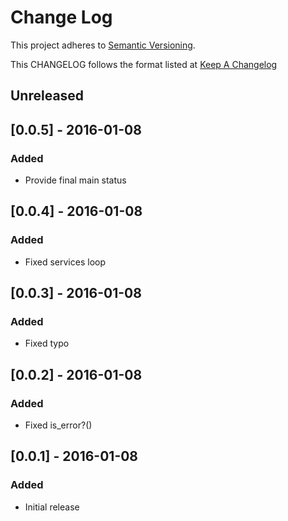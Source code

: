 # Change Log
This project adheres to [Semantic Versioning](http://semver.org/).

This CHANGELOG follows the format listed at [Keep A Changelog](http://keepachangelog.com/)

## Unreleased

## [0.0.5] - 2016-01-08
### Added
- Provide final main status

## [0.0.4] - 2016-01-08
### Added
- Fixed services loop

## [0.0.3] - 2016-01-08
### Added
- Fixed typo

## [0.0.2] - 2016-01-08
### Added
- Fixed is_error?()

## [0.0.1] - 2016-01-08
### Added
- Initial release
